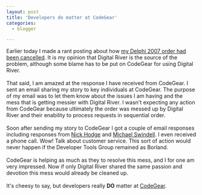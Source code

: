 ```yaml
---
layout: post
title: 'Developers do matter at CodeGear'
categories:
  - blogger

---
```


Earlier today I made a rant posting about how <a href="http://www.thecave.com/archive/2007/03/19/why_i_will_never_preorder_from_codegear_again.aspx">my Delphi 2007 order had been cancelled</a>.  It is my opinion that Digital River is the source of the problem, although some blame has to be put on CodeGear for using Digital River.<br /><br />That said, I am amazed at the response I have received from CodeGear.  I sent an email sharing my story to key individuals at CodeGear.  The purpose of my email was to let them know about the issues I am having and the mess that is getting messier with Digital River.  I wasn't expecting any action from CodeGear because ultimately the order was messed up by Digital River and their enability to process requests in sequential order.<br /><br />Soon after sending my story to CodeGear I got a couple of email responses including responses from <a href="http://blogs.codegear.com/nickhodges/">Nick Hodge</a> and <a href="http://blogs.codegear.com/michaelswindell/">Michael Swindell</a>.  I even received a phone call.  Wow!  Talk about customer service.  This sort of action would never happen if the Developer Tools Group remained as Borland.<br /><br />CodeGear is helping as much as they to resolve this mess, and I for one am very impressed.  Now if only Digital River shared the same passion and devotion this mess would already be cleaned up.<br /><br />It's cheesy to say, but developers really <b>DO</b> matter at <a href="http://www.codegear.com/">CodeGear</a>.
